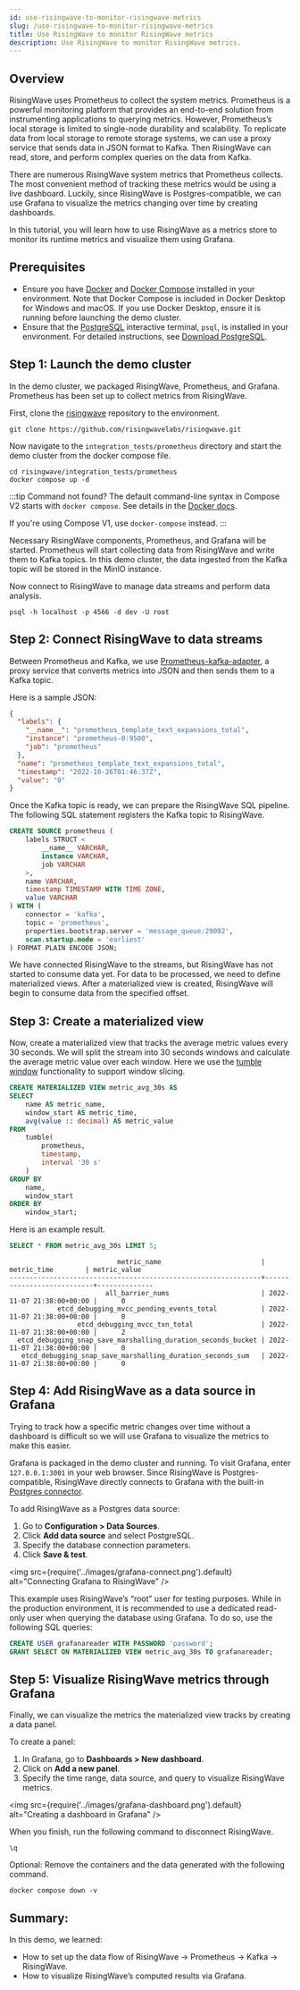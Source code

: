 ```yaml
---
id: use-risingwave-to-monitor-risingwave-metrics
slug: /use-risingwave-to-monitor-risingwave-metrics
title: Use RisingWave to monitor RisingWave metrics
description: Use RisingWave to monitor RisingWave metrics.
---
```

<head>
  <link rel="canonical" href="https://docs.risingwave.com/docs/current/use-risingwave-to-monitor-risingwave-metrics/" />
</head>

## Overview

RisingWave uses Prometheus to collect the system metrics. Prometheus is a powerful monitoring platform that provides an end-to-end solution from instrumenting applications to querying metrics. However, Prometheus’s local storage is limited to single-node durability and scalability. To replicate data from local storage to remote storage systems, we can use a proxy service that sends data in JSON format to Kafka. Then RisingWave can read, store, and perform complex queries on the data from Kafka.

There are numerous RisingWave system metrics that Prometheus collects. The most convenient method of tracking these metrics would be using a live dashboard. Luckily, since RisingWave is Postgres-compatible, we can use Grafana to visualize the metrics changing over time by creating dashboards.

In this tutorial, you will learn how to use RisingWave as a metrics store to monitor its runtime metrics and visualize them using Grafana.

## Prerequisites

- Ensure you have [Docker](https://docs.docker.com/get-docker/) and [Docker Compose](https://docs.docker.com/compose/install/) installed in your environment. Note that Docker Compose is included in Docker Desktop for Windows and macOS. If you use Docker Desktop, ensure it is running before launching the demo cluster.
- Ensure that the [PostgreSQL](https://www.postgresql.org/docs/current/app-psql.html) interactive terminal, `psql`, is installed in your environment. For detailed instructions, see [Download PostgreSQL](https://www.postgresql.org/download/).

## Step 1: Launch the demo cluster

In the demo cluster, we packaged RisingWave, Prometheus, and Grafana. Prometheus has been set up to collect metrics from RisingWave.

First, clone the [risingwave](https://github.com/risingwavelabs/risingwave) repository to the environment.

```shell
git clone https://github.com/risingwavelabs/risingwave.git
```

Now navigate to the `integration_tests/prometheus` directory and start the demo cluster from the docker compose file.

```shell
cd risingwave/integration_tests/prometheus
docker compose up -d
```

:::tip Command not found?
The default command-line syntax in Compose V2 starts with `docker compose`. See details in the [Docker docs](https://docs.docker.com/compose/migrate/#what-are-the-differences-between-compose-v1-and-compose-v2). 

If you're using Compose V1, use `docker-compose` instead.
:::

Necessary RisingWave components, Prometheus, and Grafana will be started. Prometheus will start collecting data from RisingWave and write them to Kafka topics. In this demo cluster, the data ingested from the Kafka topic will be stored in the MinIO instance.

Now connect to RisingWave to manage data streams and perform data analysis.

```shell
psql -h localhost -p 4566 -d dev -U root
```

## Step 2: Connect RisingWave to data streams

Between Prometheus and Kafka, we use [Prometheus-kafka-adapter](https://github.com/Telefonica/prometheus-kafka-adapter), a proxy service that converts metrics into JSON and then sends them to a Kafka topic.

Here is a sample JSON:

```JSON
{
  "labels": {
    "__name__": "prometheus_template_text_expansions_total",
    "instance": "prometheus-0:9500",
    "job": "prometheus"
  },
  "name": "prometheus_template_text_expansions_total",
  "timestamp": "2022-10-26T01:46:37Z",
  "value": "0"
}
```

Once the Kafka topic is ready, we can prepare the RisingWave SQL pipeline. The following SQL statement registers the Kafka topic to RisingWave.

```sql
CREATE SOURCE prometheus (
    labels STRUCT <
        __name__ VARCHAR,
        instance VARCHAR,
        job VARCHAR
    >,
    name VARCHAR,
    timestamp TIMESTAMP WITH TIME ZONE,
    value VARCHAR
) WITH (
    connector = 'kafka',
    topic = 'prometheus',
    properties.bootstrap.server = 'message_queue:29092',
    scan.startup.mode = 'earliest'
) FORMAT PLAIN ENCODE JSON;
```

We have connected RisingWave to the streams, but RisingWave has not started to consume data yet. For data to be processed, we need to define materialized views. After a materialized view is created, RisingWave will begin to consume data from the specified offset.

## Step 3: Create a materialized view

Now, create a materialized view that tracks the average metric values every 30 seconds. We will split the stream into 30 seconds windows and calculate the average metric value over each window. Here we use the [tumble window](https://docs.risingwave.com/docs/current/sql-function-time-window/) functionality to support window slicing.

```sql
CREATE MATERIALIZED VIEW metric_avg_30s AS
SELECT
    name AS metric_name,
    window_start AS metric_time,
    avg(value :: decimal) AS metric_value
FROM
    tumble(
        prometheus,
        timestamp,
        interval '30 s'
    )
GROUP BY
    name,
    window_start
ORDER BY
    window_start;
```

Here is an example result.

```sql
SELECT * FROM metric_avg_30s LIMIT 5;
```

```
                           metric_name                         |        metric_time        | metric_value       
---------------------------------------------------------------+---------------------------+--------------
                        all_barrier_nums                       | 2022-11-07 21:38:00+00:00 |      0 
            etcd_debugging_mvcc_pending_events_total           | 2022-11-07 21:38:00+00:00 |      0
                 etcd_debugging_mvcc_txn_total                 | 2022-11-07 21:38:00+00:00 |      2
  etcd_debugging_snap_save_marshalling_duration_seconds_bucket | 2022-11-07 21:38:00+00:00 |      0
   etcd_debugging_snap_save_marshalling_duration_seconds_sum   | 2022-11-07 21:38:00+00:00 |      0
```

## Step 4: Add RisingWave as a data source in Grafana

Trying to track how a specific metric changes over time without a dashboard is difficult so we will use Grafana to visualize the metrics to make this easier.

Grafana is packaged in the demo cluster and running. To visit Grafana, enter `127.0.0.1:3001` in your web browser. Since RisingWave is Postgres-compatible, RisingWave directly connects to Grafana with the built-in [Postgres connector](https://grafana.com/docs/grafana/latest/datasources/postgres/).

To add RisingWave as a Postgres data source:

1. Go to **Configuration > Data Sources**.
2. Click **Add data source** and select PostgreSQL.
3. Specify the database connection parameters.
4. Click **Save & test**.

<img
  src={require('../images/grafana-connect.png').default}
  alt="Connecting Grafana to RisingWave"
/>

This example uses RisingWave’s “root” user for testing purposes. While in the production environment, it is recommended to use a dedicated read-only user when querying the database using Grafana. To do so, use the following SQL queries:

```sql
CREATE USER grafanareader WITH PASSWORD 'password';
GRANT SELECT ON MATERIALIZED VIEW metric_avg_30s TO grafanareader;
```

## Step 5: Visualize RisingWave metrics through Grafana

Finally, we can visualize the metrics the materialized view tracks by creating a data panel.

To create a panel:

1. In Grafana, go to **Dashboards > New dashboard**.
2. Click on **Add a new panel**.
3. Specify the time range, data source, and query to visualize RisingWave metrics.

<img
  src={require('../images/grafana-dashboard.png').default}
  alt="Creating a dashboard in Grafana"
/>

When you finish, run the following command to disconnect RisingWave.

```shell
\q
```

Optional: Remove the containers and the data generated with the following command.

```shell
docker compose down -v
```

## Summary:

In this demo, we learned:

- How to set up the data flow of RisingWave → Prometheus → Kafka → RisingWave.
- How to visualize RisingWave’s computed results via Grafana.

